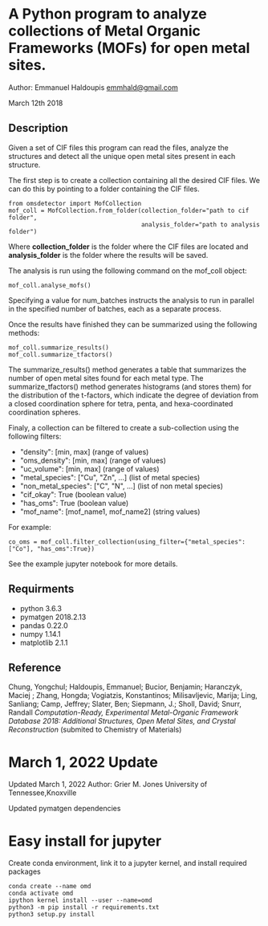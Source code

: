 # A Python program to analyze collections of Metal Organic Frameworks (MOFs) for open metal sites.
Author: Emmanuel Haldoupis <emmhald@gmail.com>

March 12th 2018

## Description

Given a set of CIF files this program can read the files, analyze the structures and
detect all the unique open metal sites present in each structure.

The first step is to create a collection containing all the desired CIF files. We can do
this by pointing to a folder containing the CIF files.

```
from omsdetector import MofCollection
mof_coll = MofCollection.from_folder(collection_folder="path to cif folder",
                                     analysis_folder="path to analysis folder")
```

Where **collection_folder** is the folder where the CIF files are located and **analysis_folder** is the folder where the results will be saved.


The analysis is run using the following command on the mof_coll object:

```
mof_coll.analyse_mofs()
```

Specifying a value for num_batches instructs the analysis to run in parallel in the specified number
of batches, each as a separate process.

Once the results have finished they can be summarized using the following methods:

```
mof_coll.summarize_results()
mof_coll.summarize_tfactors()
```

The summarize_results() method generates a table that summarizes the number of open metal sites found for each metal type.
The summarize_tfactors() method generates histograms (and stores them) for the distribution of the t-factors, which indicate
the degree of deviation from a closed coordination sphere for tetra, penta, and hexa-coordinated coordination spheres.

Finaly, a collection can be filtered to create a sub-collection using the following filters:

* "density": [min, max] (range of values)
* "oms_density": [min, max] (range of values)
* "uc_volume":  [min, max] (range of values)
* "metal_species": ["Cu", "Zn", ...] (list of metal species)
* "non_metal_species": ["C", "N", ...] (list of non metal species)
* "cif_okay": True (boolean value)
* "has_oms": True (boolean value)
* "mof_name":  [mof_name1, mof_name2] (string values)

For example:

```
co_oms = mof_coll.filter_collection(using_filter={"metal_species":["Co"], "has_oms":True})
```
See the example jupyter notebook for more details.

## Requirments
* python 3.6.3
* pymatgen  2018.2.13
* pandas 0.22.0
* numpy 1.14.1
* matplotlib 2.1.1

## Reference

Chung, Yongchul; Haldoupis, Emmanuel; Bucior, Benjamin; Haranczyk, Maciej ; Zhang, Hongda; Vogiatzis, Konstantinos; Milisavljevic, Marija; Ling, Sanliang; Camp, Jeffrey; Slater, Ben; Siepmann, J.; Sholl, David; Snurr, Randall *Computation-Ready, Experimental Metal-Organic Framework Database 2018: Additional Structures, Open Metal Sites, and Crystal Reconstruction* (submited to Chemistry of Materials)

# March 1, 2022 Update
Updated March 1, 2022
Author: Grier M. Jones
University of Tennessee,Knoxville

Updated pymatgen dependencies

# Easy install for jupyter
Create conda environment, link it to a jupyter kernel, and install required packages
```
conda create --name omd
conda activate omd
ipython kernel install --user --name=omd
python3 -m pip install -r requirements.txt
python3 setup.py install
```
